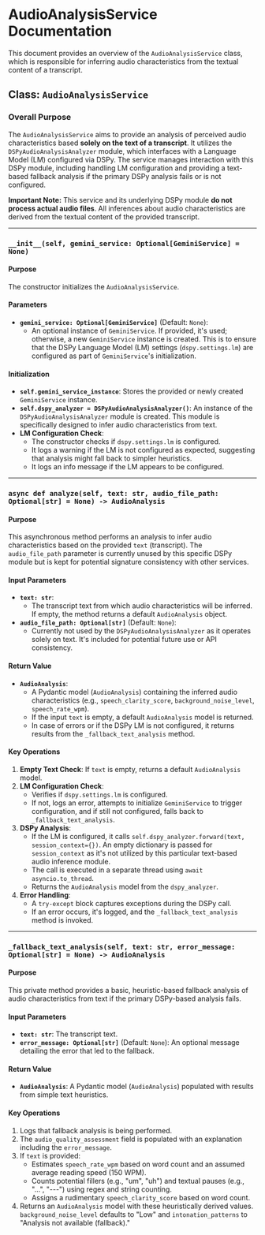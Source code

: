 # AudioAnalysisService Documentation

This document provides an overview of the `AudioAnalysisService` class, which is responsible for inferring audio characteristics from the textual content of a transcript.

## Class: `AudioAnalysisService`

### Overall Purpose
The `AudioAnalysisService` aims to provide an analysis of perceived audio characteristics based **solely on the text of a transcript**. It utilizes the `DSPyAudioAnalysisAnalyzer` module, which interfaces with a Language Model (LM) configured via DSPy. The service manages interaction with this DSPy module, including handling LM configuration and providing a text-based fallback analysis if the primary DSPy analysis fails or is not configured.

**Important Note:** This service and its underlying DSPy module **do not process actual audio files**. All inferences about audio characteristics are derived from the textual content of the provided transcript.

---

### `__init__(self, gemini_service: Optional[GeminiService] = None)`

#### Purpose
The constructor initializes the `AudioAnalysisService`.

#### Parameters
*   **`gemini_service: Optional[GeminiService]`** (Default: `None`):
    *   An optional instance of `GeminiService`. If provided, it's used; otherwise, a new `GeminiService` instance is created. This is to ensure that the DSPy Language Model (LM) settings (`dspy.settings.lm`) are configured as part of `GeminiService`'s initialization.

#### Initialization
*   **`self.gemini_service_instance`**: Stores the provided or newly created `GeminiService` instance.
*   **`self.dspy_analyzer = DSPyAudioAnalysisAnalyzer()`**: An instance of the `DSPyAudioAnalysisAnalyzer` module is created. This module is specifically designed to infer audio characteristics from text.
*   **LM Configuration Check**:
    *   The constructor checks if `dspy.settings.lm` is configured.
    *   It logs a warning if the LM is not configured as expected, suggesting that analysis might fall back to simpler heuristics.
    *   It logs an info message if the LM appears to be configured.

---

### `async def analyze(self, text: str, audio_file_path: Optional[str] = None) -> AudioAnalysis`

#### Purpose
This asynchronous method performs an analysis to infer audio characteristics based on the provided `text` (transcript). The `audio_file_path` parameter is currently unused by this specific DSPy module but is kept for potential signature consistency with other services.

#### Input Parameters
*   **`text: str`**:
    *   The transcript text from which audio characteristics will be inferred. If empty, the method returns a default `AudioAnalysis` object.
*   **`audio_file_path: Optional[str]`** (Default: `None`):
    *   Currently not used by the `DSPyAudioAnalysisAnalyzer` as it operates solely on text. It's included for potential future use or API consistency.

#### Return Value
*   **`AudioAnalysis`**:
    *   A Pydantic model (`AudioAnalysis`) containing the inferred audio characteristics (e.g., `speech_clarity_score`, `background_noise_level`, `speech_rate_wpm`).
    *   If the input `text` is empty, a default `AudioAnalysis` model is returned.
    *   In case of errors or if the DSPy LM is not configured, it returns results from the `_fallback_text_analysis` method.

#### Key Operations
1.  **Empty Text Check**: If `text` is empty, returns a default `AudioAnalysis` model.
2.  **LM Configuration Check**:
    *   Verifies if `dspy.settings.lm` is configured.
    *   If not, logs an error, attempts to initialize `GeminiService` to trigger configuration, and if still not configured, falls back to `_fallback_text_analysis`.
3.  **DSPy Analysis**:
    *   If the LM is configured, it calls `self.dspy_analyzer.forward(text, session_context={})`. An empty dictionary is passed for `session_context` as it's not utilized by this particular text-based audio inference module.
    *   The call is executed in a separate thread using `await asyncio.to_thread`.
    *   Returns the `AudioAnalysis` model from the `dspy_analyzer`.
4.  **Error Handling**:
    *   A `try-except` block captures exceptions during the DSPy call.
    *   If an error occurs, it's logged, and the `_fallback_text_analysis` method is invoked.

---

### `_fallback_text_analysis(self, text: str, error_message: Optional[str] = None) -> AudioAnalysis`

#### Purpose
This private method provides a basic, heuristic-based fallback analysis of audio characteristics from text if the primary DSPy-based analysis fails.

#### Input Parameters
*   **`text: str`**: The transcript text.
*   **`error_message: Optional[str]`** (Default: `None`): An optional message detailing the error that led to the fallback.

#### Return Value
*   **`AudioAnalysis`**: A Pydantic model (`AudioAnalysis`) populated with results from simple text heuristics.

#### Key Operations
1.  Logs that fallback analysis is being performed.
2.  The `audio_quality_assessment` field is populated with an explanation including the `error_message`.
3.  If `text` is provided:
    *   Estimates `speech_rate_wpm` based on word count and an assumed average reading speed (150 WPM).
    *   Counts potential fillers (e.g., "um", "uh") and textual pauses (e.g., "...", "---") using regex and string counting.
    *   Assigns a rudimentary `speech_clarity_score` based on word count.
4.  Returns an `AudioAnalysis` model with these heuristically derived values. `background_noise_level` defaults to "Low" and `intonation_patterns` to "Analysis not available (fallback)."
